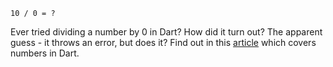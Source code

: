 `10 / 0 = ?`

Ever tried dividing a number by 0 in Dart? How did it turn out?
The apparent guess - it throws an error, but does it? Find out in this [article](https://levelup.gitconnected.com/why-dividing-by-0-does-not-throw-an-error-in-dart-how-dart-handles-numbers-a17ac8e5630c) which covers numbers in Dart.